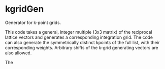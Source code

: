 # kgridGen
Generator for k-point grids.

This code takes a general, integer multiple (3x3 matrix) of the reciprocal lattice vectors and
generates a corresponding integration grid. The code can also generate the symmetrically distinct
kpoints of the full list, with their corresponding weights. Arbitrary shifts of the k-grid
generating vectors are also allowed.

The 
